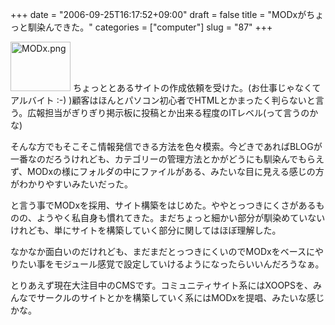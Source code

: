 +++
date = "2006-09-25T16:17:52+09:00"
draft = false
title = "MODxがちょっと馴染んできた。"
categories = ["computer"]
slug = "87"
+++

<a href="/images/2006/09/MODx.png" rel="lightbox"  ><img src="/images/2006/09/MODx.png" alt="MODx.png" title="MODx.png" width="96" height="79" border="0" /></a>
ちょっととあるサイトの作成依頼を受けた。(お仕事じゃなくてアルバイト :-) )顧客はほんとパソコン初心者でHTMLとかまったく判らないと言う。広報担当がぎりぎり掲示板に投稿とか出来る程度のITレベル(って言うのかな)

そんな方でもそこそこ情報発信できる方法を色々模索。今どきであればBLOGが一番なのだろうけれども、カテゴリーの管理方法とかがどうにも馴染んでもらえず、MODxの様にフォルダの中にファイルがある、みたいな目に見える感じの方がわかりやすいみたいだった。

と言う事でMODxを採用、サイト構築をはじめた。ややとっつきにくさがあるものの、ようやく私自身も慣れてきた。まだちょっと細かい部分が馴染めていないけれども、単にサイトを構築していく部分に関してはほぼ理解した。

なかなか面白いのだけれども、まだまだとっつきにくいのでMODxをベースにやりたい事をモジュール感覚で設定していけるようになったらいいんだろうなぁ。

とりあえず現在大注目中のCMSです。コミュニティサイト系にはXOOPSを、みんなでサークルのサイトとかを構築していく系にはMODxを提唱、みたいな感じかな。
